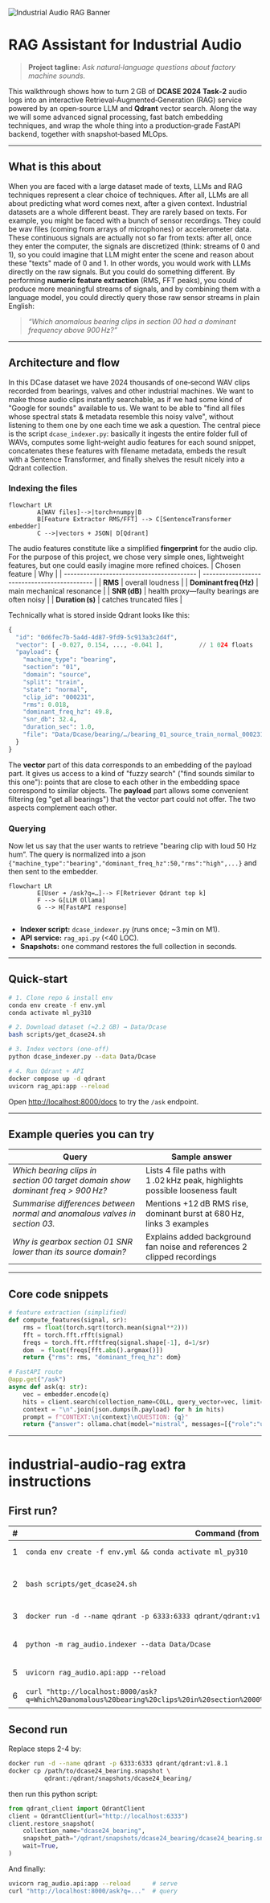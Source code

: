 ![Industrial Audio RAG Banner](docs/images/banner.png)

# RAG Assistant for Industrial Audio

> **Project tagline:** *Ask natural‑language questions about factory machine sounds.*

This walkthrough shows how to turn 2 GB of **DCASE 2024 Task‑2** audio logs into an interactive Retrieval‑Augmented‑Generation (RAG) service powered by an open‑source LLM and **Qdrant** vector search.
Along the way we will some advanced signal processing, fast batch embedding techniques, and wrap the whole thing into a production‑grade FastAPI backend, together with snapshot‑based MLOps.

---

##  What is this about
When you are faced with a large dataset made of texts, LLMs and RAG techniques represent a clear choice of techniques. After all, LLMs are all about predicting what word comes next, after a given context.
Industrial datasets are a whole different beast. They are rarely based on texts. For example, you might be faced with a bunch of sensor recordings. They could be wav files (coming from arrays of microphones) or accelerometer data. These continuous signals are actually not so far from texts: after all, once they enter the computer, the signals are discretized (think: streams of 0 and 1), so you could imagine that LLM might enter the scene and reason about these "texts" made of 0 and 1. In other words, you would work with LLMs directly on the raw signals. But you could do something different. By performing **numeric feature extraction** (RMS, FFT peaks), you could produce more meaningful streams of signals, and by combining them with a language model, you could directly query those raw sensor streams in plain English:

> *“Which anomalous bearing clips in section 00 had a dominant frequency above 900 Hz?”*


---

## Architecture and flow
In this DCase dataset we have 2024 thousands of one‑second WAV clips recorded from bearings, valves and other industrial machines.
We want to make those audio clips instantly searchable, as if we had some kind of "Google for sounds" available to us. We want to be able to "find all files whose spectral stats & metadata resemble this noisy valve", without listening to them one by one each time we ask a question. The central piece is the script ```dcase_indexer.py```: basically it ingests the entire folder full of WAVs, computes some light‑weight audio features for each sound snippet, concatenates these features with filename metadata, embeds the result with a Sentence Transformer, and finally shelves the result nicely into a Qdrant collection.

### Indexing the files
```mermaid
flowchart LR
        A[WAV files]-->|torch+numpy|B
        B[Feature Extractor RMS/FFT] --> C[SentenceTransformer embedder]
        C -->|vectors + JSON| D[Qdrant]
```

The audio features constitute like a simplified **fingerprint** for the audio clip. For the purpose of this project, we chose very simple ones, lightweight features, but one could easily imagine more refined choices.
| Chosen feature                                   | Why                                   |
| ----------------------------------------- | -------------------------------------------- |
| **RMS**                                   | overall loudness                             |
| **Dominant freq (Hz)**                    | main mechanical resonance                    |
| **SNR (dB)**                              | health proxy—faulty bearings are often noisy |
| **Duration (s)**                          | catches truncated files                      |


Technically what is stored inside Qdrant looks like this:
```python
{
  "id": "0d6fec7b-5a4d-4d87-9fd9-5c913a3c2d4f",
  "vector": [ -0.027, 0.154, ..., -0.041 ],          // 1 024 floats
  "payload": {
    "machine_type": "bearing",
    "section": "01",
    "domain": "source",
    "split": "train",
    "state": "normal",
    "clip_id": "000231",
    "rms": 0.018,
    "dominant_freq_hz": 49.8,
    "snr_db": 32.4,
    "duration_sec": 1.0,
    "file": "Data/Dcase/bearing/…/bearing_01_source_train_normal_000231.wav"
  }
}
```

The **vector** part of this data corresponds to an embedding of the payload part. It gives us access to a kind of "fuzzy search" ("find sounds similar to this one"): points that are close to each other in the embedding space correspond to similar objects. The **payload** part allows some convenient filtering (eg "get all bearings") that the vector part could not offer. The two aspects complement each other.

### Querying

Now let us say that the user wants to retrieve "bearing clip with loud 50 Hz hum”. The query is normalized into a json ```{"machine_type":"bearing","dominant_freq_hz":50,"rms":"high",...}``` and then sent to the embedder. 
```mermaid
flowchart LR
        E[User ➜ /ask?q=…]--> F[Retriever Qdrant top k]
        F --> G[LLM Ollama]
        G --> H[FastAPI response]
    
```

* **Indexer script:** `dcase_indexer.py` (runs once; \~3 min on M1).
* **API service:** `rag_api.py` (<40 LOC).
* **Snapshots:** one command restores the full collection in seconds.

---

## Quick‑start

```bash
# 1. Clone repo & install env
conda env create -f env.yml
conda activate ml_py310

# 2. Download dataset (≈2.2 GB) → Data/Dcase
bash scripts/get_dcase24.sh

# 3. Index vectors (one‑off)
python dcase_indexer.py --data Data/Dcase

# 4. Run Qdrant + API
docker compose up -d qdrant
uvicorn rag_api:app --reload
```

Open [http://localhost:8000/docs](http://localhost:8000/docs) to try the `/ask` endpoint.

---

## Example queries you can try

| Query                                                                          | Sample answer                                                               |
| ------------------------------------------------------------------------------ | --------------------------------------------------------------------------- |
| *Which bearing clips in section 00 target domain show dominant freq > 900 Hz?* | Lists 4 file paths with 1 .02 kHz peak, highlights possible looseness fault |
| *Summarise differences between normal and anomalous valves in section 03.*     | Mentions +12 dB RMS rise, dominant burst at 680 Hz, links 3 examples        |
| *Why is gearbox section 01 SNR lower than its source domain?*                  | Explains added background fan noise and references 2 clipped recordings     |

---

## Core code snippets

```python
# feature extraction (simplified)
def compute_features(signal, sr):
    rms = float(torch.sqrt(torch.mean(signal**2)))
    fft = torch.fft.rfft(signal)
    freqs = torch.fft.rfftfreq(signal.shape[-1], d=1/sr)
    dom  = float(freqs[fft.abs().argmax()])
    return {"rms": rms, "dominant_freq_hz": dom}
```

```python
# FastAPI route
@app.get("/ask")
async def ask(q: str):
    vec = embedder.encode(q)
    hits = client.search(collection_name=COLL, query_vector=vec, limit=6)
    context = "\n".join(json.dumps(h.payload) for h in hits)
    prompt = f"CONTEXT:\n{context}\nQUESTION: {q}"
    return {"answer": ollama.chat(model="mistral", messages=[{"role":"user","content":prompt}])["message"]["content"]}
```

---

# industrial-audio-rag extra instructions

## First run?

| # | Command (from repo root)                                                                                                                       | What it does                                                        |
| - | ---------------------------------------------------------------------------------------------------------------------------------------------- | ------------------------------------------------------------------- |
| 1 | `conda env create -f env.yml && conda activate ml_py310`                                                                                       | Creates + activates the Python 3.10 env                             |
| 2 | `bash scripts/get_dcase24.sh`                                                                                                                  | Downloads & unzips the DCASE-24 dev set (≈ 2 GB) into `Data/Dcase/` |
| 3 | `docker run -d --name qdrant -p 6333:6333 qdrant/qdrant:v1.8.1`                                                                                | Starts Qdrant vector DB                                             |
| 4 | `python -m rag_audio.indexer --data Data/Dcase`                                                                                                | Extracts features → embeds → upserts (≈ 3 min CPU)                  |
| 5 | `uvicorn rag_audio.api:app --reload`                                                                                                           | Launches FastAPI on [http://localhost:8000](http://localhost:8000)  |
| 6 | `curl "http://localhost:8000/ask?q=Which%20anomalous%20bearing%20clips%20in%20section%2000%20have%20dominant%20frequency%20above%20900%20Hz?"` | Test query → JSON answer                                            |


## Second run
Replace steps 2-4 by:

```bash
docker run -d --name qdrant -p 6333:6333 qdrant/qdrant:v1.8.1
docker cp /path/to/dcase24_bearing.snapshot \
          qdrant:/qdrant/snapshots/dcase24_bearing/
```

then run this python script:

```python
from qdrant_client import QdrantClient
client = QdrantClient(url="http://localhost:6333")
client.restore_snapshot(
    collection_name="dcase24_bearing",
    snapshot_path="/qdrant/snapshots/dcase24_bearing/dcase24_bearing.snapshot",
    wait=True,
)
```

And finally:

```bash
uvicorn rag_audio.api:app --reload      # serve
curl "http://localhost:8000/ask?q=..."  # query
```
